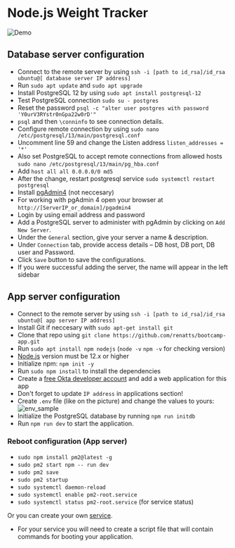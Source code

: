 # Node.js Weight Tracker

![Demo](docs/build-weight-tracker-app-demo.gif)

## Database server configuration

* Connect to the remote server by using `ssh -i [path to id_rsa]/id_rsa ubuntu@[ database server IP address]`
* Run `sudo apt update` and `sudo apt upgrade`
* Install PostgreSQL 12 by using `sudo apt install postgresql-12`
* Test PostgreSQL connection `sudo su - postgres`
* Reset the password `psql -c "alter user postgres with password 'Y0urV3RYstr0nGpa22w0rD'"`
* `psql` and then `\conninfo` to see connection details.
* Configure remote connection by using `sudo nano /etc/postgresql/13/main/postgresql.conf`
* Uncomment line 59 and change the Listen address `listen_addresses = '*'`
* Also set PostgreSQL to accept remote connections from allowed hosts `sudo nano /etc/postgresql/13/main/pg_hba.conf`
* Add `host all all 0.0.0.0/0 md5`
* After the change, restart postgresql service `sudo systemctl restart postgresql`
* Install [pgAdmin4](https://computingforgeeks.com/how-to-install-pgadmin-4-on-ubuntu/) (not neccesary)
* For working with pgAdmin 4 open your browser at `http://[ServerIP_or_domain]/pgadmin4`
* Login by using email address and password
* Add a PostgreSQL server to administer with pgAdmin by clicking on `Add New Server`.
* Under the `General` section, give your server a name & description.
* Under `Connection` tab, provide access details – DB host, DB port, DB user and Password.
* Click `Save` button to save the configurations.
* If you were successful adding the server, the name will appear in the left sidebar

## App server configuration

* Connect to the remote server by using `ssh -i [path to id_rsa]/id_rsa ubuntu@[ app server IP address]`
* Install Git if neccesary with `sudo apt-get install git` 
* Clone that repo using `git clone https://github.com/renatts/bootcamp-app.git`
* Run `sudo apt install npm nodejs` (`node -v` `npm -v` for checking version)
* [Node.js](https://nodejs.org/) version must be 12.x or higher
* Initialize npm: `npm init -y`
* Run `sudo npm install` to install the dependencies
* Create a [free Okta developer account](https://developer.okta.com/) and add a web application for this app
* Don't forget to update `IP address` in applications section!
* Create `.env` file (like on the picture) and change the values to yours: 
![env_sample](https://user-images.githubusercontent.com/83014719/134813723-7f57c1ce-0361-4699-afe2-f79c647ec560.jpg)
* Initialize the PostgreSQL database by running `npm run initdb`
* Run `npm run dev` to start the application.

### Reboot configuration (App server)
* `sudo npm install pm2@latest -g`
* `sudo pm2 start npm -- run dev`
* `sudo pm2 save`
* `sudo pm2 startup`
* `sudo systemctl daemon-reload`
* `sudo systemctl enable pm2-root.service`
* `sudo systemctl status pm2-root.service` (for service status)

Or you can create your own [service](https://www.shubhamdipt.com/blog/how-to-create-a-systemd-service-in-linux/).
* For your service you will need to create a script file that will contain commands for booting your application.

